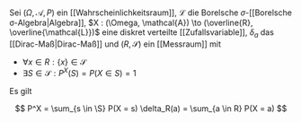 Sei $(\Omega, \mathcal{A}, P)$ ein [[Wahrscheinlichkeitsraum]], $\mathcal{L}$ die Borelsche $\sigma$-[[Borelsche σ-Algebra|Algebra]], $X : (\Omega, \mathcal{A}) \to (\overline{R}, \overline{\mathcal{L}})$ eine diskret verteilte [[Zufallsvariable]], $\delta_a$ das [[Dirac-Maß|Dirac-Maß]] und $(R, \mathscr{S})$ ein [[Messraum]] mit
- $\forall x \in R : \{ x \} \in \mathscr{S}$
- $\exists S \in \mathscr{S} : P^X(S) = P(X \in S) = 1$

Es gilt

$$
	P^X = \sum_{s \in \S} P(X = s) \delta_R(a) = \sum_{a \in R} P(X = a)
$$